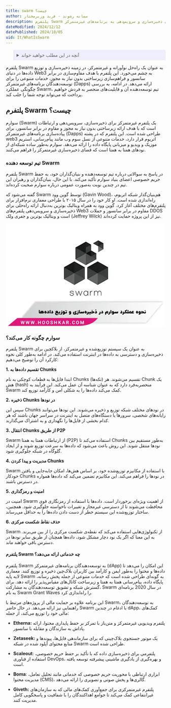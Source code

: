 ```yaml
---
title: swarm چیست؟
author: سمانه رشوند - فربد وزیرمختار
description: پلتفرم Swarm یک زیرساخت غیرمتمرکز و مقاوم در برابر سانسور است که برای ذخیره‌سازی و سرویس‌دهی به برنامه‌های غیرمتمرکز (Dapps) طراحی شده است.
dateModified: 2024/12/12
datePublished: 2024/10/05
uid: It/WhatIsSwarm
---
```

<blockquote style="background-color:#eeeefc; padding:0.5rem">

<details>
  <summary>آنچه در این مطلب خواهید خواند</summary>
  <ul>
    <li>پلتفرم Swarm چیست؟</li>
    <li>تیم توسعه دهنده Swarm</li>
    <li>سوارم چگونه کار می‌کند؟</li>
    <li>پلتفرم Swarm چه خدماتی ارائه می‌دهد؟</li>
  </ul>
</details>
</blockquote>


پلتفرم Swarm به عنوان یک راه‌حل نوآورانه و غیرمتمرکز، در زمینه ذخیره‌سازی و توزیع داده‌ها در دنیای Web3 به چشم می‌خورد. این پلتفرم با هدف مقاوم‌سازی در برابر سانسور و فراهم‌سازی زیرساختی بدون نیاز به مجوز، خدمات متنوعی را برای توسعه‌دهندگان برنامه‌های غیرمتمرکز (Dapps) ارائه می‌دهد. در ادامه، به بررسی چگونگی عملکرد Swarm، تیم توسعه‌دهنده آن و قابلیت‌های منحصر به فردش خواهیم پرداخت که می‌تواند توجه شما را جلب کند.

## پلتفرم Swarm چیست؟

سوارم (Swarm) یک پلتفرم غیرمتمرکز برای ذخیره‌سازی، سرویس‌دهی و ارتباطات است که با هدف ارائه زیرساختی بدون نیاز به مجوز و مقاوم در برابر سانسور، برای پیاده‌سازی برنامه‌های غیرمتمرکز (Dapps) طراحی شده است. این پلتفرم که در پشته web3 اتریوم قرار دارد، خدمات متنوعی از نسل سوم وب مانند پیام‌رسانی، استریم موزیک و ویدیو و میزبانی پایگاه داده را ارائه می‌دهد. سوارم به‌طور ساده شبکه‌ای از نودهای همتا به ‌همتا است که فضای ذخیره‌سازی غیرمتمرکز را فراهم می‌کنند.

### تیم توسعه دهنده Swarm

پلتفرم Swarm در پاسخ به سوالاتی درباره تیم توسعه‌دهنده و بنیان‌گذاران خود، به حفظ حریم خصوصی اعضای بنیاد سوارم تأکید می‌کند. با این حال، بنیان‌گذاران و رهبران این تیم در چندین نوبت به‌صورت عمومی درباره سوارم صحبت کرده‌اند.

گفته می‌شود که Swarm توسط گوین وود (Gavin Wood)، هم‌بنیان‌گذار شبکه اتریوم، راه‌اندازی شده است. او کار خود را در سال ۲۰۱۵ با طراحی معماری نرم‌افزار برای پلتفرم‌های مختلف آغاز کرد. گوین وود به همراه ویتالیک بوترین به‌دنبال ارائه راه‌حلی برای ذخیره‌سازی و سرویس‌دهی پلتفرم‌های Web3 مقاوم در برابر سانسور و حملات DDOS است و ویتالیک بوترین و جفری ولک (Jeffrey Wilck) نیز از این پروژه حمایت کرده‌اند.

![نحوه عملکرد سوارم در ذخیره سازی و توزیع داده ها](./Images/SwarmPerformance.webp)

### سوارم چگونه کار می‌کند؟

پلتفرم Swarm به عنوان یک سیستم توزیع‌شده و غیرمتمرکز، از بلاکچین برای ذخیره‌سازی و دسترسی به داده‌ها در اینترنت استفاده می‌کند. در ادامه به‌طور کلی نحوه کارکرد آن را توضیح می‌دهیم:

**1. تقسیم داده‌ها به Chunks**

ابتدا فایل‌ها به قطعات کوچکی به نام Chunks (تکه‌ها) تقسیم می‌شوند. هر Chunk یک هش (hash) منحصربه‌فرد دارد که به عنوان شناسه آن عمل می‌کند. این فرآیند به Swarm کمک می‌کند داده‌ها را به شکلی امن و کارآمد توزیع کند.

**2. ذخیره Chunks در نودها**

سپس این Chunks در نودهای مختلف شبکه توزیع و ذخیره می‌شوند. این نودها می‌توانند رایانه‌های شخصی، سرورها یا دستگاه‌های متصل به اینترنت در سراسر جهان باشند که هر کدام بخشی از فایل‌ها را نگهداری و به اشتراک می‌گذارند.

**3. انتقال Chunks از طریق P2P**

Swarm از ارتباطات همتا به ‌همتا (P2P) استفاده می‌کند تا Chunks به‌طور مستقیم بین نودها منتقل شوند. این روش باعث می‌شود که داده‌ها به سرعت توزیع شوند و از ایجاد گلوگاه در شبکه جلوگیری شود.

**4. مدیریت و پیدا کردن Chunks**

Swarm با استفاده از مکانیزم توزیع‌شده خود، بر اساس هش‌ها، امکان جابه‌جایی و یافتن خودکار Chunks در نودها را فراهم می‌کند. این مکانیزم تضمین می‌کند که داده‌ها همواره در دسترس باشند.

**5. امنیت و رمزگذاری** 

امنیت در Swarm از اهمیت ویژه‌ای برخوردار است. داده‌ها با استفاده از رمزنگاری قوی محافظت می‌شوند تا از دسترسی غیرمجاز و تغییرات ناخواسته جلوگیری شود. همچنین، ساختار توزیع‌شده این سیستم خطر از دست دادن داده‌ها را به حداقل می‌رساند.

**6. حذف نقاط شکست مرکزی**

Swarm از تکنولوژی‌هایی استفاده می‌کند که نقطه‌ی شکست مرکزی را از بین می‌برند. به این معنا که اگر یک نود دچار مشکل شود، داده‌ها همچنان از طریق سایر نودها در دسترس باقی خواهند ماند.

#### پلتفرم Swarm چه خدماتی ارائه می‌دهد؟

پلتفرم Swarm به توسعه‌دهندگان برنامه‌های غیرمتمرکز (dApp) این امکان را می‌دهد تا داده‌ها و محتوا را به‌طور ایمن و کارآمد بین کاربران بلاک‌چین ذخیره و توزیع کنند. معماری لایه‌ پایه Swarm به گونه‌ای طراحی شده است که خدمات متنوعی از جمله پخش رسانه، پایگاه داده، پیام‌رسانی همتا به همتا و زیرساخت کانال‌های مقیاس‌پذیر را ارائه دهد.
برای گسترش شبکه و تشویق توسعه‌دهندگان به مشارکت، Swarm در سال 2020 برنامه‌ای به نام Swarm Grant Waves را راه‌اندازی کرد. 

این برنامه علاوه بر حمایت مالی از پروژه‌های مرتبط با Swarm، به توسعه‌دهندگان راهنمایی نیز ارائه می‌دهد. در حال حاضر Swarm با ادغام در چندین dApp، کمک‌های مالی خود را توزیع می‌کند، از جمله:

- **Etherna:** پلتفرم ویدیویی غیرمتمرکز و متن‌باز با تمرکز بر حفظ پایداری محتوا، ارائه پاداش به سازندگان و مقابله با سانسور.

- **Zetaseek:** یک موتور جستجوی بلاک‌چینی که برای سازماندهی فایل‌ها، پیوندها و منابع محتوای آپلود شده در شبکه Swarm طراحی شده است.

- **Scaleout**: پلتفرمی برای ذخیره‌سازی داده که با تأکید بر حفظ حریم خصوصی، استفاده از فناوری DevOps، و بهره‌گیری از یادگیری ماشینی پیشرفته توسعه یافته است.

- **Boma**: ابزاری ارتباطی با محوریت حریم خصوصی که خدماتی مانند تحلیل تعامل، مدیریت محتوا (CMS)، گالری‌ها و پخش صوتی و تصویری را ارائه می‌دهد.

- **Giveth:** پلتفرم غیرمتمرکزی برای جمع‌آوری کمک‌های مالی که به سازمان‌های غیرانتفاعی کمک می‌کند تا جوامع اهداکنندگان را با شفافیت و پاسخگویی کامل مدیریت کنند.